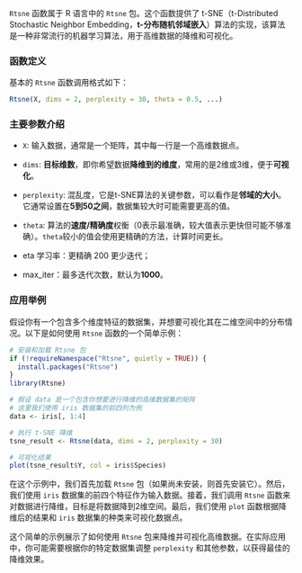 `Rtsne` 函数属于 R 语言中的 `Rtsne` 包。这个函数提供了 t-SNE（t-Distributed Stochastic Neighbor Embedding，**t-分布随机邻域嵌入**）算法的实现，该算法是一种非常流行的机器学习算法，用于高维数据的降维和可视化。

### 函数定义

基本的 `Rtsne` 函数调用格式如下：

```R
Rtsne(X, dims = 2, perplexity = 30, theta = 0.5, ...)
```

### 主要参数介绍

- `X`: 输入数据，通常是一个矩阵，其中每一行是一个高维数据点。

- `dims`: **目标维数**，即你希望数据**降维到的维度**，常用的是2维或3维，便于**可视化**。

- `perplexity`: 混乱度，它是t-SNE算法的关键参数，可以看作是**邻域的大小**。它通常设置在**5到50之间**，数据集较大时可能需要更高的值。

- `theta`: 算法的**速度/精确度**权衡（0表示最准确，较大值表示更快但可能不够准确）。`theta`较小的值会使用更精确的方法，计算时间更长。

- eta 学习率：更精确 200 更少迭代；

- max_iter：最多迭代次数，默认为**1000**。

### 应用举例

假设你有一个包含多个维度特征的数据集，并想要可视化其在二维空间中的分布情况。以下是如何使用 `Rtsne` 函数的一个简单示例：

```R
# 安装和加载 Rtsne 包
if (!requireNamespace("Rtsne", quietly = TRUE)) {
  install.packages("Rtsne")
}
library(Rtsne)

# 假设 data 是一个包含你想要进行降维的高维数据集的矩阵
# 这里我们使用 iris 数据集的前四列为例
data <- iris[, 1:4]

# 执行 t-SNE 降维
tsne_result <- Rtsne(data, dims = 2, perplexity = 30)

# 可视化结果
plot(tsne_result$Y, col = iris$Species)
```

在这个示例中，我们首先加载 `Rtsne` 包（如果尚未安装，则首先安装它）。然后，我们使用 `iris` 数据集的前四个特征作为输入数据。接着，我们调用 `Rtsne` 函数来对数据进行降维，目标是将数据降到2维空间。最后，我们使用 `plot` 函数根据降维后的结果和 `iris` 数据集的种类来可视化数据点。

这个简单的示例展示了如何使用 `Rtsne` 包来降维并可视化高维数据。在实际应用中，你可能需要根据你的特定数据集调整 `perplexity` 和其他参数，以获得最佳的降维效果。